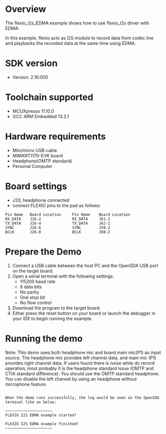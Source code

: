 Overview
========
The flexio_i2s_EDMA example shows how to use flexio_i2s driver with EDMA:

In this example, flexio acts as I2S module to record data from codec line and playbacks the recorded data at the same time using EDMA.

SDK version
===========
- Version: 2.16.000

Toolchain supported
===================
- MCUXpresso  11.10.0
- GCC ARM Embedded  13.2.1

Hardware requirements
=====================
- Mini/micro USB cable
- MIMXRT1170-EVK board
- Headphone(OMTP standard)
- Personal Computer

Board settings
==============
- J33, headphone connected
- connect FLEXIO pins to the pad as follows:
~~~~~~~~~~~~~~~~~~~~~~~~~~~~~~~~~~~~~~~~~~~~~~~~~~~~~~
Pin Name   Board Location     Pin Name    Board Location
RX_DATA    J26-2              RX_DATA     J61-2
TX_DATA    J26-4              TX_DATA     J62-2
SYNC       J26-6              SYNC        J59-2
BCLK       J26-8              BCLK        J60-2
~~~~~~~~~~~~~~~~~~~~~~~~~~~~~~~~~~~~~~~~~~~~~~~~~~~~~~

Prepare the Demo
================
1.  Connect a USB cable between the host PC and the OpenSDA USB port on the target board.
2.  Open a serial terminal with the following settings:
    - 115200 baud rate
    - 8 data bits
    - No parity
    - One stop bit
    - No flow control
3.  Download the program to the target board.
4.  Either press the reset button on your board or launch the debugger in your IDE to begin running the example.

Running the demo
================

Note: This demo uses both headphone mic and board main mic(P1) as input source. The headphone mic provides left
channel data, and main mic (P1) provides right channel data. If users found there is noise while do record operation,
most probably it is the headphone standard issue (OMTP and CTIA standard difference). You should use the OMTP
standard headphone. You can disable the left channel by using an headphone without microphone feature.

~~~~~~~~~~~~~~~~~~~~~~~~~~~~~~~~~~~~~~~~~~~~~~~~~~~~~~~~~~~~~~~~~~~~~~~

When the demo runs successfully, the log would be seen on the OpenSDA terminal like as below.

~~~~~~~~~~~~~~~~~~~~~
FLEXIO I2S EDMA example started!

FLEXIO I2S EDMA example finished!
~~~~~~~~~~~~~~~~~~~~~
